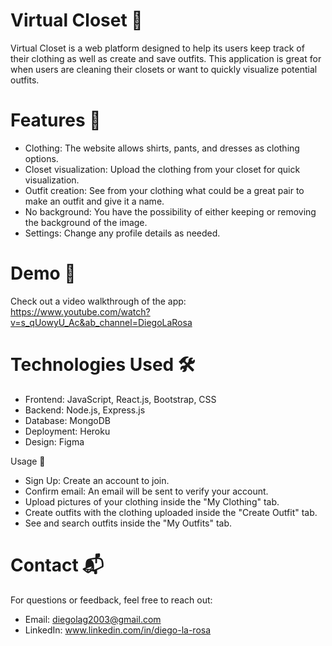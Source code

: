 # Virtual Closet 👔
Virtual Closet is a web platform designed to help its users keep track of their clothing as well as create and save outfits. This application is great for when users are cleaning their closets or want to quickly visualize potential outfits.

# Features 🌟
- Clothing: The website allows shirts, pants, and dresses as clothing options.
- Closet visualization: Upload the clothing from your closet for quick visualization.
- Outfit creation: See from your clothing what could be a great pair to make an outfit and give it a name.
- No background: You have the possibility of either keeping or removing the background of the image.
- Settings: Change any profile details as needed.

# Demo 🎥
Check out a video walkthrough of the app: https://www.youtube.com/watch?v=s_qUowyU_Ac&ab_channel=DiegoLaRosa

# Technologies Used 🛠️
- Frontend: JavaScript, React.js, Bootstrap, CSS
- Backend: Node.js, Express.js
- Database: MongoDB
- Deployment: Heroku
- Design: Figma

Usage 👗
- Sign Up: Create an account to join.
- Confirm email: An email will be sent to verify your account.
- Upload pictures of your clothing inside the "My Clothing" tab.
- Create outfits with the clothing uploaded inside the "Create Outfit" tab.
- See and search outfits inside the "My Outfits" tab.
  
# Contact 📬
For questions or feedback, feel free to reach out:

- Email: diegolag2003@gmail.com
- LinkedIn: www.linkedin.com/in/diego-la-rosa
